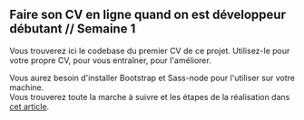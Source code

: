 ## Faire son CV en ligne quand on est développeur débutant // Semaine 1

Vous trouverez ici le codebase du premier CV de ce projet.
Utilisez-le pour votre propre CV, pour vous entraîner, pour l'améliorer.

Vous aurez besoin d'installer Bootstrap et Sass-node pour l'utiliser sur votre machine.<br>
Vous trouverez toute la marche à suivre et les étapes de la réalisation dans [cet article](http://aminima.fr/cv/cv_1_kidblocks/article/).

